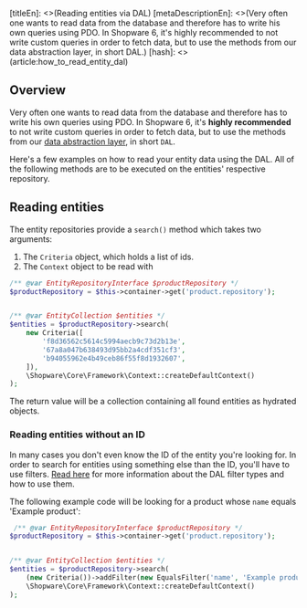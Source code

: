 [titleEn]: <>(Reading entities via DAL)
[metaDescriptionEn]: <>(Very often one wants to read data from the database and therefore has to write his own queries using PDO. In Shopware 6, it's highly recommended to not write custom queries in order to fetch data, but to use the methods from our data abstraction layer, in short DAL.)
[hash]: <>(article:how_to_read_entity_dal)

## Overview

Very often one wants to read data from the database and therefore has to write his own queries using PDO.
In Shopware 6, it's **highly recommended** to not write custom queries in order to fetch data, but
to use the methods from our [data abstraction layer](./../60-references-internals/10-core/130-dal.md), in short `DAL`.

Here's a few examples on how to read your entity data using the DAL.
All of the following methods are to be executed on the entities' respective repository.

## Reading entities

The entity repositories provide a `search()` method which takes two arguments:

1. The `Criteria` object, which holds a list of ids.
2. The `Context` object to be read with

```php
/** @var EntityRepositoryInterface $productRepository */
$productRepository = $this->container->get('product.repository');


/** @var EntityCollection $entities */
$entities = $productRepository->search(
    new Criteria([
        'f8d36562c5614c5994aecb9c73d2b13e',
        '67a8a047b638493d95bb2a4cdf351cf3',
        'b94055962e4b49ceb86f55f8d1932607',
    ]),
    \Shopware\Core\Framework\Context::createDefaultContext()
);
```

The return value will be a collection containing all found entities as hydrated objects.

### Reading entities without an ID

In many cases you don't even know the ID of the entity you're looking for.
In order to search for entities using something else than the ID, you'll have to use filters.
[Read here](./../60-references-internals/10-core/130-dal.md) for more information about the DAL filter types and how to use them.

The following example code will be looking for a product whose `name` equals 'Example product':

```php
 /** @var EntityRepositoryInterface $productRepository */
$productRepository = $this->container->get('product.repository');


/** @var EntityCollection $entities */
$entities = $productRepository->search(
    (new Criteria())->addFilter(new EqualsFilter('name', 'Example product')),
    \Shopware\Core\Framework\Context::createDefaultContext()
);
```
